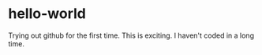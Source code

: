 # hello-world
Trying out github for the first time.  This is exciting.
I haven't coded in a long time.

